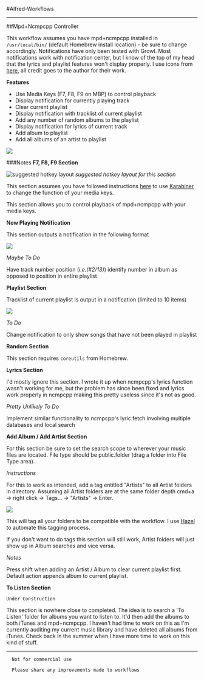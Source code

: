 #Alfred-Workflows
***
##Mpd+Ncmpcpp Controller

This workflow assumes you have mpd+ncmpcpp installed in `/usr/local/bin/` (default Homebrew install location) - be sure to change accordingly. Notifications have only been tested with Growl. Most notifications work with notification center, but I know of the top of my head that the lyrics and playlist features won't display properly. I use icons from [here](http://www.deviantart.com/art/Google-JFK-Icons-ICO-and-PNG-270715545), all credit goes to the author for their work.

**Features**

*	Use Media Keys (F7, F8, F9 on MBP) to control playback
*	Display notification for currently playing track
*	Clear current playlist
*	Display notification with tracklist of current playlist
*	Add any number of random albums to the playlist
*	Display notification for lyrics of current track
*	Add album to playlist
*	Add all albums of an artist to playlist

![](http://goput.it/44d.gif)

###Notes
**F7, F8, F9 Section**

![suggested hotkey layout](http://i.imgur.com/Lkb1g1D.png)
*suggested hotkey layout for this section*

This section assumes you have followed instructions [here](http://www.reddit.com/r/osx/comments/21dp3w/anyone_looking_for_a_good_command_line_music/cgcixe7) to use [Karabiner](https://pqrs.org/osx/karabiner/) to change the function of your media keys.

This section allows you to control playback of mpd+ncmpcpp with your media keys.

**Now Playing Notification**

This section outputs a notification in the following format

![](http://i.imgur.com/wUS29Wo.png)

*Maybe To Do*

Have track number position (*i.e.(#2/13)*) identify number in album as opposed to position in entire playlist

**Playlist Section**

Tracklist of current playlist is output in a notification (limited to 10 items)

![](http://i.imgur.com/e8Sj89D.png)

*To Do*

Change notification to only show songs that have not been played in playlist

**Random Section**

This section requires `coreutils` from Homebrew. 

**Lyrics Section**

I'd mostly ignore this section. I wrote it up when ncmpcpp's lyrics function wasn't working for me, but the problem has since been fixed and lyrics work properly in ncmpcpp making this pretty useless since it's not as good.

*Pretty Unlikely To Do*

Implement similar functionality to ncmpcpp's lyric fetch involving multiple databases and local search

**Add Album / Add Artist Section**

For this section be sure to set the search scope to wherever your music files are located. File type should be public.folder (drag a folder into File Type area).

*Instructions*

For this to work as intended, add a tag entitled "Artists" to all Artist folders in directory. Assuming all Artist folders are at the same folder depth cmd+a -> right click -> Tags... -> "Artists" -> Enter.

![](http://i.imgur.com/blRldH4.png)

This will tag all your folders to be compatible with the workflow. I use [Hazel](http://www.noodlesoft.com/hazel.php) to automate this tagging process.

If you don't want to do tags this section will still work, Artist folders will just show up in Album searches and vice versa.

*Notes*

Press shift when adding an Artist / Album to clear current playlist first. Default action appends album to current playlist.

**To Listen Section**

`Under Construction`

This section is nowhere close to completed. The idea is to search a 'To Listen' folder for albums you want to listen to. It'd then add the albums to both iTunes and mpd+ncmpcpp. I haven't had time to work on this as I'm currently auditing my current music library and have deleted all albums from iTunes. Check back in the summer when I have more time to work on this kind of stuff.

***
```
  Not for commercial use

  Please share any improvements made to workflows
```